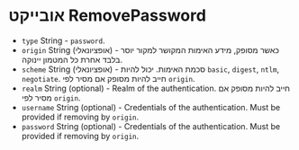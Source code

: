 # אובייקט RemovePassword

* `type` String - `password`.
* `origin` String (אופציונאלי) - כאשר מסופק, מידע האימות המקושר למקור יוסר בלבד אחרת כל המטמון יינוקה.
* `scheme` String (אופציונאלי) - סכמת האימות. יכול להיות `basic`, `digest`, `ntlm`, `negotiate`. חייב להיות מסופק אם מסיר לפי `origin`.
* `realm` String (optional) - Realm of the authentication. חייב להיות מסופק אם מסיר לפי `origin`.
* `username` String (optional) - Credentials of the authentication. Must be provided if removing by `origin`.
* `password` String (optional) - Credentials of the authentication. Must be provided if removing by `origin`.
